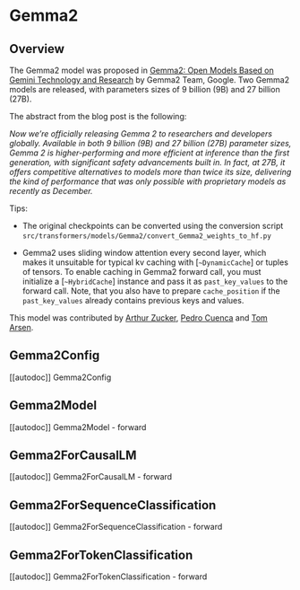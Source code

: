 
<!--Copyright 2024 The HuggingFace Team. All rights reserved.

Licensed under the Apache License, Version 2.0 (the "License"); you may not use this file except in compliance with
the License. You may obtain a copy of the License at

http://www.apache.org/licenses/LICENSE-2.0

Unless required by applicable law or agreed to in writing, software distributed under the License is distributed on
an "AS IS" BASIS, WITHOUT WARRANTIES OR CONDITIONS OF ANY KIND, either express or implied. See the License for the
specific language governing permissions and limitations under the License.

⚠️ Note that this file is in Markdown but contain specific syntax for our doc-builder (similar to MDX) that may not be
rendered properly in your Markdown viewer.

-->

# Gemma2

## Overview

The Gemma2 model was proposed in [Gemma2: Open Models Based on Gemini Technology and Research](https://blog.google/technology/developers/google-gemma-2/) by Gemma2 Team, Google.
Two Gemma2 models are released, with parameters sizes of 9 billion (9B) and 27 billion (27B).

The abstract from the blog post is the following:

*Now we’re officially releasing Gemma 2 to researchers and developers globally. Available in both 9 billion (9B) and 27 billion (27B) parameter sizes, Gemma 2 is higher-performing and more efficient at inference than the first generation, with significant safety advancements built in. In fact, at 27B, it offers competitive alternatives to models more than twice its size, delivering the kind of performance that was only possible with proprietary models as recently as December.*

Tips:

- The original checkpoints can be converted using the conversion script `src/transformers/models/Gemma2/convert_Gemma2_weights_to_hf.py` 

<Tip warning={true}>

- Gemma2 uses sliding window attention every second layer, which makes it unsuitable for typical kv caching with [`~DynamicCache`] or tuples of tensors. To enable caching in Gemma2 forward call, you must initialize a [`~HybridCache`] instance and pass it as `past_key_values` to the forward call. Note, that you also have to prepare `cache_position` if the `past_key_values` already contains previous keys and values.

</Tip>

This model was contributed by [Arthur Zucker](https://huggingface.co/ArthurZ), [Pedro Cuenca](https://huggingface.co/pcuenq) and [Tom Arsen]().


## Gemma2Config

[[autodoc]] Gemma2Config

## Gemma2Model

[[autodoc]] Gemma2Model
    - forward

## Gemma2ForCausalLM

[[autodoc]] Gemma2ForCausalLM
    - forward

## Gemma2ForSequenceClassification

[[autodoc]] Gemma2ForSequenceClassification
    - forward

## Gemma2ForTokenClassification

[[autodoc]] Gemma2ForTokenClassification
    - forward
